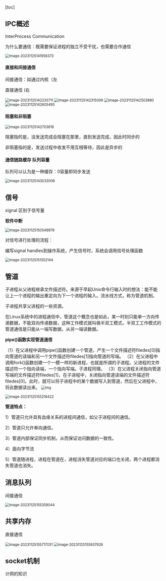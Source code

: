 [toc]

## IPC概述

InterProcess Communication

为什么要通信：既需要保证进程的独立不受干扰，也需要合作通信

<img src="./image_11.3%20%E8%BF%9B%E7%A8%8B%E9%97%B4%E9%80%9A%E4%BF%A1IPC/image-20231125141956373.png" alt="image-20231125141956373" style="zoom:80%;" />

#### 直接和间接通信

间接通信：如通过内核（左

直接通信  (右

<img src="./image_11.3%20%E8%BF%9B%E7%A8%8B%E9%97%B4%E9%80%9A%E4%BF%A1IPC/image-20231125142235711.png" alt="image-20231125142235711" style="zoom:80%;" />

<img src="./image_11.3%20%E8%BF%9B%E7%A8%8B%E9%97%B4%E9%80%9A%E4%BF%A1IPC/image-20231125142315009.png" alt="image-20231125142315009" style="zoom:80%;" />

<img src="./image_11.3%20%E8%BF%9B%E7%A8%8B%E9%97%B4%E9%80%9A%E4%BF%A1IPC/image-20231125142503880.png" alt="image-20231125142503880" style="zoom:80%;" />

<img src="./image_11.3%20%E8%BF%9B%E7%A8%8B%E9%97%B4%E9%80%9A%E4%BF%A1IPC/image-20231125142605495.png" alt="image-20231125142605495" style="zoom:80%;" />

#### 阻塞和非阻塞

<img src="./image_11.3%20%E8%BF%9B%E7%A8%8B%E9%97%B4%E9%80%9A%E4%BF%A1IPC/image-20231125142703616.png" alt="image-20231125142703616" style="zoom:80%;" />

阻塞指的是，没发送完成会阻塞在那里，直到发送完成，因此时同步的

非阻塞指的是，发送过程中收发不用互相等待，因此是异步的

#### 通信链路缓存 队列容量

队列可以认为是一种缓存：0容量即同步发送

<img src="./image_11.3%20%E8%BF%9B%E7%A8%8B%E9%97%B4%E9%80%9A%E4%BF%A1IPC/image-20231125143033006.png" alt="image-20231125143033006" style="zoom:80%;" />

## 信号

signal  区别于信号量

**软件中断**

<img src="./image_11.3%20%E8%BF%9B%E7%A8%8B%E9%97%B4%E9%80%9A%E4%BF%A1IPC/image-20231125150548979.png" alt="image-20231125150548979" style="zoom:80%;" />

对信号进行处理的流程：

编写signal handles到操作系统，产生信号时，系统会调用信号处理函数

<img src="./image_11.3%20%E8%BF%9B%E7%A8%8B%E9%97%B4%E9%80%9A%E4%BF%A1IPC/image-20231125151552144.png" alt="image-20231125151552144" style="zoom:80%;" />

## 管道

子进程从父进程继承文件描述符。来源于早起Unix命令行输入时的想法：能不能让上一个进程的输出重定向为下一个进程的输入。流水线方式，称为管道机制。

子进程共享父进程的一些资源。

在Linux系统中的进程通信中，管道这个概念也是如此，某一时刻只能单一方向传递数据，不能双向传递数据，这种工作模式就叫做半双工模式。半双工工作模式的管道通信是只能从一端写数据，从另一端读数据。

 **pipe()函数实现管道通信**

（1）在父进程中调用pipe()函数创建一个管道，产生一个文件描述符filedes[0]指向管道的读端和另一个文件描述符filedes[1]指向管道的写端。
（2）在父进程中调用fork()函数创建一个一模一样的新进程，也就是所谓的子进程。父进程的文件描述符一个指向读端，一个指向写端。子进程同理。
（3）在父进程关闭指向管道写端的文件描述符filedes[1]，在子进程中，关闭指向管道读端的文件描述符filedes[0]。此时，就可以将子进程中的某个数据写入到管道，然后在父进程中，将此数据读出来。
<img src="https://img-blog.csdnimg.cn/20190505165816384.png?x-oss-process=image/watermark,type_ZmFuZ3poZW5naGVpdGk,shadow_10,text_aHR0cHM6Ly9ibG9nLmNzZG4ubmV0L3N0dWR5aGFyZGk=,size_16,color_FFFFFF,t_70" alt="img" style="zoom:80%;" />

<img src="./image_11.3%20%E8%BF%9B%E7%A8%8B%E9%97%B4%E9%80%9A%E4%BF%A1IPC/image-20231125155216422.png" alt="image-20231125155216422" style="zoom:80%;" />

**管道特点：**

1）管道只允许具有血缘关系的进程间通信，如父子进程间的通信。

2）管道只允许单向通信。

3）管道内部保证同步机制，从而保证访问数据的一致性。

4）面向字节流

5）管道随进程，进程在管道在，进程消失管道对应的端口也关闭，两个进程都消失管道也消失。

## 消息队列

间接通信

<img src="./image_11.3%20%E8%BF%9B%E7%A8%8B%E9%97%B4%E9%80%9A%E4%BF%A1IPC/image-20231125155359044.png" alt="image-20231125155359044" style="zoom:80%;" />

## 共享内存

直接通信

<img src="./image_11.3%20%E8%BF%9B%E7%A8%8B%E9%97%B4%E9%80%9A%E4%BF%A1IPC/image-20231125155717031.png" alt="image-20231125155717031" style="zoom:80%;" />

<img src="./image_11.3%20%E8%BF%9B%E7%A8%8B%E9%97%B4%E9%80%9A%E4%BF%A1IPC/image-20231125155937926.png" alt="image-20231125155937926" style="zoom:80%;" />



## socket机制

计网的知识
